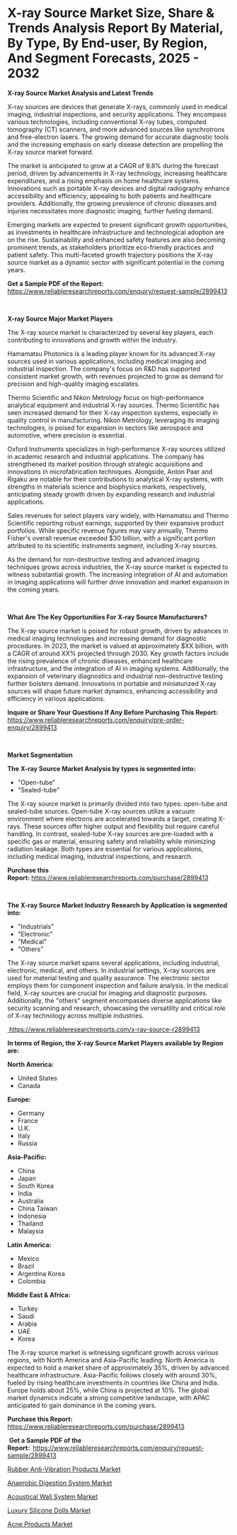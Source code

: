 <p><h1>X-ray Source Market Size, Share & Trends Analysis Report By Material, By Type, By End-user, By Region, And Segment Forecasts, 2025 - 2032</h1></p><p><strong>X-ray Source Market Analysis and Latest Trends</strong></p>
<p><p>X-ray sources are devices that generate X-rays, commonly used in medical imaging, industrial inspections, and security applications. They encompass various technologies, including conventional X-ray tubes, computed tomography (CT) scanners, and more advanced sources like synchrotrons and free-electron lasers. The growing demand for accurate diagnostic tools and the increasing emphasis on early disease detection are propelling the X-ray source market forward.</p><p>The market is anticipated to grow at a CAGR of 9.8% during the forecast period, driven by advancements in X-ray technology, increasing healthcare expenditures, and a rising emphasis on home healthcare systems. Innovations such as portable X-ray devices and digital radiography enhance accessibility and efficiency, appealing to both patients and healthcare providers. Additionally, the growing prevalence of chronic diseases and injuries necessitates more diagnostic imaging, further fueling demand.</p><p>Emerging markets are expected to present significant growth opportunities, as investments in healthcare infrastructure and technological adoption are on the rise. Sustainability and enhanced safety features are also becoming prominent trends, as stakeholders prioritize eco-friendly practices and patient safety. This multi-faceted growth trajectory positions the X-ray source market as a dynamic sector with significant potential in the coming years.</p></p>
<p><strong>Get a Sample PDF of the Report:&nbsp;</strong> <a href="https://www.reliableresearchreports.com/enquiry/request-sample/2899413?utm_campaign=37&utm_medium=2&utm_source=Github&utm_content=ia&utm_term=15032025&utm_id=x-ray-source">https://www.reliableresearchreports.com/enquiry/request-sample/2899413</a></p>
<p>&nbsp;</p>
<p><strong>X-ray Source Major Market Players</strong></p>
<p><p>The X-ray source market is characterized by several key players, each contributing to innovations and growth within the industry. </p><p>Hamamatsu Photonics is a leading player known for its advanced X-ray sources used in various applications, including medical imaging and industrial inspection. The company's focus on R&D has supported consistent market growth, with revenues projected to grow as demand for precision and high-quality imaging escalates.</p><p>Thermo Scientific and Nikon Metrology focus on high-performance analytical equipment and industrial X-ray sources. Thermo Scientific has seen increased demand for their X-ray inspection systems, especially in quality control in manufacturing. Nikon Metrology, leveraging its imaging technologies, is poised for expansion in sectors like aerospace and automotive, where precision is essential.</p><p>Oxford Instruments specializes in high-performance X-ray sources utilized in academic research and industrial applications. The company has strengthened its market position through strategic acquisitions and innovations in microfabrication techniques. Alongside, Anton Paar and Rigaku are notable for their contributions to analytical X-ray systems, with strengths in materials science and biophysics markets, respectively, anticipating steady growth driven by expanding research and industrial applications.</p><p>Sales revenues for select players vary widely, with Hamamatsu and Thermo Scientific reporting robust earnings, supported by their expansive product portfolios. While specific revenue figures may vary annually, Thermo Fisher's overall revenue exceeded $30 billion, with a significant portion attributed to its scientific instruments segment, including X-ray sources.</p><p>As the demand for non-destructive testing and advanced imaging techniques grows across industries, the X-ray source market is expected to witness substantial growth. The increasing integration of AI and automation in imaging applications will further drive innovation and market expansion in the coming years.</p></p>
<p>&nbsp;</p>
<p><strong>What Are The Key Opportunities For X-ray Source Manufacturers?</strong></p>
<p><p>The X-ray source market is poised for robust growth, driven by advances in medical imaging technologies and increasing demand for diagnostic procedures. In 2023, the market is valued at approximately $XX billion, with a CAGR of around XX% projected through 2030. Key growth factors include the rising prevalence of chronic diseases, enhanced healthcare infrastructure, and the integration of AI in imaging systems. Additionally, the expansion of veterinary diagnostics and industrial non-destructive testing further bolsters demand. Innovations in portable and miniaturized X-ray sources will shape future market dynamics, enhancing accessibility and efficiency in various applications.</p></p>
<p><strong>Inquire or Share Your Questions If Any Before Purchasing This Report:</strong> <a href="https://www.reliableresearchreports.com/enquiry/pre-order-enquiry/2899413?utm_campaign=37&utm_medium=2&utm_source=Github&utm_content=ia&utm_term=15032025&utm_id=x-ray-source">https://www.reliableresearchreports.com/enquiry/pre-order-enquiry/2899413</a></p>
<p>&nbsp;</p>
<p><strong>Market Segmentation</strong></p>
<p><strong>The X-ray Source Market Analysis by types is segmented into:</strong></p>
<p><ul><li>"Open-tube"</li><li>"Sealed-tube"</li></ul></p>
<p><p>The X-ray source market is primarily divided into two types: open-tube and sealed-tube sources. Open-tube X-ray sources utilize a vacuum environment where electrons are accelerated towards a target, creating X-rays. These sources offer higher output and flexibility but require careful handling. In contrast, sealed-tube X-ray sources are pre-loaded with a specific gas or material, ensuring safety and reliability while minimizing radiation leakage. Both types are essential for various applications, including medical imaging, industrial inspections, and research.</p></p>
<p><strong>Purchase this Report:&nbsp;</strong><a href="https://www.reliableresearchreports.com/purchase/2899413?utm_campaign=37&utm_medium=2&utm_source=Github&utm_content=ia&utm_term=15032025&utm_id=x-ray-source">https://www.reliableresearchreports.com/purchase/2899413</a></p>
<p>&nbsp;</p>
<p><strong>The X-ray Source Market Industry Research by Application is segmented into:</strong></p>
<p><ul><li>"Industrials"</li><li>"Electronic"</li><li>"Medical"</li><li>"Others"</li></ul></p>
<p><p>The X-ray source market spans several applications, including industrial, electronic, medical, and others. In industrial settings, X-ray sources are used for material testing and quality assurance. The electronic sector employs them for component inspection and failure analysis. In the medical field, X-ray sources are crucial for imaging and diagnostic purposes. Additionally, the "others" segment encompasses diverse applications like security scanning and research, showcasing the versatility and critical role of X-ray technology across multiple industries.</p></p>
<p><a href="https://www.reliableresearchreports.com/x-ray-source-r2899413?utm_campaign=37&utm_medium=2&utm_source=Github&utm_content=ia&utm_term=15032025&utm_id=x-ray-source">&nbsp;https://www.reliableresearchreports.com/x-ray-source-r2899413</a></p>
<p><strong>In terms of Region, the X-ray Source Market Players available by Region are:</strong></p>
<p>
    <p> <strong> North America: </strong>
        <ul>
            <li>United States</li>
            <li>Canada</li>
        </ul>
        </p> 
    <p> <strong> Europe: </strong>
        <ul>
            <li>Germany</li>
            <li>France</li>
            <li>U.K.</li>
            <li>Italy</li>
            <li>Russia</li>
        </ul>
        </p> 
    <p> <strong> Asia-Pacific: </strong>
        <ul>
            <li>China</li>
            <li>Japan</li>
            <li>South Korea</li>
            <li>India</li>
            <li>Australia</li>
            <li>China Taiwan</li>
            <li>Indonesia</li>
            <li>Thailand</li>
            <li>Malaysia</li>
        </ul>
        </p> 
    <p> <strong> Latin America: </strong>
        <ul>
            <li>Mexico</li>
            <li>Brazil</li>
            <li>Argentina Korea</li>
            <li>Colombia</li>
        </ul>
        </p> 
    <p> <strong> Middle East & Africa: </strong>
        <ul>
            <li>Turkey</li>
            <li>Saudi</li>
            <li>Arabia</li>
            <li>UAE</li>
            <li>Korea</li>
        </ul>
    </p>
    </p>
<p><p>The X-ray source market is witnessing significant growth across various regions, with North America and Asia-Pacific leading. North America is expected to hold a market share of approximately 35%, driven by advanced healthcare infrastructure. Asia-Pacific follows closely with around 30%, fueled by rising healthcare investments in countries like China and India. Europe holds about 25%, while China is projected at 10%. The global market dynamics indicate a strong competitive landscape, with APAC anticipated to gain dominance in the coming years.</p></p>
<p><strong>Purchase this Report: </strong><a href="https://www.reliableresearchreports.com/purchase/2899413?utm_campaign=37&utm_medium=2&utm_source=Github&utm_content=ia&utm_term=15032025&utm_id=x-ray-source">https://www.reliableresearchreports.com/purchase/2899413</a></p>
<p>&nbsp;<strong>Get a Sample PDF of the Report:&nbsp;&nbsp;</strong><a href="https://www.reliableresearchreports.com/enquiry/request-sample/2899413?utm_campaign=37&utm_medium=2&utm_source=Github&utm_content=ia&utm_term=15032025&utm_id=x-ray-source">https://www.reliableresearchreports.com/enquiry/request-sample/2899413</a></p>
<p><strong></strong></p>
<p><p><a href="https://github.com/kimomeifbnu26/Market-Research-Report-List-1/blob/main/rubber-anti-vibration-products-market.md?utm_campaign=37&utm_medium=2&utm_source=Github&utm_content=ia&utm_term=15032025&utm_id=x-ray-source">Rubber Anti-Vibration Products Market</a></p><p><a href="https://github.com/avirsuckra/Market-Research-Report-List-1/blob/main/anaerobic-digestion-system-market.md?utm_campaign=37&utm_medium=2&utm_source=Github&utm_content=ia&utm_term=15032025&utm_id=x-ray-source">Anaerobic Digestion System Market</a></p><p><a href="https://github.com/timayuethem/Market-Research-Report-List-1/blob/main/acoustical-wall-system-market.md?utm_campaign=37&utm_medium=2&utm_source=Github&utm_content=ia&utm_term=15032025&utm_id=x-ray-source">Acoustical Wall System Market</a></p><p><a href="https://github.com/rembaentin6f/Market-Research-Report-List-1/blob/main/luxury-silicone-dolls-market.md?utm_campaign=37&utm_medium=2&utm_source=Github&utm_content=ia&utm_term=15032025&utm_id=x-ray-source">Luxury Silicone Dolls Market</a></p><p><a href="https://github.com/nicoytabiz7/Market-Research-Report-List-1/blob/main/acne-products-market.md?utm_campaign=37&utm_medium=2&utm_source=Github&utm_content=ia&utm_term=15032025&utm_id=x-ray-source">Acne Products Market</a></p></p>